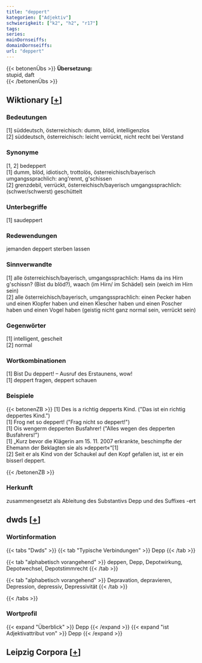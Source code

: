 ```yaml
---
title: "deppert"
kategorien: ["Adjektiv"]
schwierigkeit: ["k2", "h2", "r17"]
tags:
series:
mainDornseiffs:
domainDornseiffs:
url: "deppert"
---
```


{{< betonenÜbs >}}
**Übersetzung:**  
stupid, daft  
{{< /betonenÜbs >}}

## Wiktionary [[+](https://de.wiktionary.org/wiki/deppert)]

### Bedeutungen
[1] süddeutsch, österreichisch: dumm, blöd, intelligenzlos  
[2] süddeutsch, österreichisch: leicht verrückt, nicht recht bei Verstand  

### Synonyme
[1, 2] bedeppert  
[1] dumm, blöd, idiotisch, trottolös, österreichisch/bayerisch umgangssprachlich: ang'rennt, g'schissen  
[2] grenzdebil, verrückt, österreichisch/bayerisch umgangssprachlich: (schwer/schwerst) geschüttelt  

### Unterbegriffe
[1] saudeppert  

### Redewendungen
jemanden deppert sterben lassen  

### Sinnverwandte
[1] alle österreichisch/bayerisch, umgangssprachlich: Hams da ins Hirn g'schissn? (Bist du blöd?), waach (im Hirn/ im Schädel) sein (weich im Hirn sein)  
[2] alle österreichisch/bayerisch, umgangssprachlich: einen Pecker haben und einen Klopfer haben und einen Klescher haben und einen Poscher haben und einen Vogel haben (geistig nicht ganz normal sein, verrückt sein)  

### Gegenwörter
[1] intelligent, gescheit  
[2] normal  

### Wortkombinationen
[1] Bist Du deppert! – Ausruf des Erstaunens, wow!  
[1] deppert fragen, deppert schauen  

### Beispiele
{{< betonenZB >}}
[1] Des is a richtig depperts Kind. ("Das ist ein richtig deppertes Kind.")  
[1] Frog net so deppert! ("Frag nicht so deppert!")  
[1] Ois wengerm depperten Busfahrer! ("Alles wegen des depperten Busfahrers!")  
[1] „Kurz bevor die Klägerin am 15. 11. 2007 erkrankte, beschimpfte der Ehemann der Beklagten sie als »deppert«“[1]  
[2] Seit er als Kind von der Schaukel auf den Kopf gefallen ist, ist er ein bisserl deppert.  

{{< /betonenZB >}}
### Herkunft
zusammengesetzt als Ableitung des Substantivs Depp und des Suffixes -ert  



## dwds [[+](https://www.dwds.de/wb/deppert)]

### Wortinformation
{{< tabs "Dwds" >}}
{{< tab "Typische Verbindungen" >}}
Depp
{{< /tab >}}

{{< tab "alphabetisch vorangehend" >}}
deppen, Depp, Depotwirkung, Depotwechsel, Depotstimmrecht
{{< /tab >}}

{{< tab "alphabetisch vorangehend" >}}
Depravation, depravieren, Depression, depressiv, Depressivität
{{< /tab >}}

{{< /tabs >}}

### Wortprofil
{{< expand "Überblick" >}} Depp {{< /expand >}}
{{< expand "ist Adjektivattribut von" >}} Depp {{< /expand >}}

## Leipzig Corpora [[+](https://corpora.uni-leipzig.de/en/res?word=deppert&corpusId=deu_newscrawl-public_2018)]

